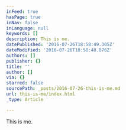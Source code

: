```yaml
---
inFeed: true
hasPage: true
inNav: false
inLanguage: null
keywords: []
description: This is me.
datePublished: '2016-07-26T18:58:49.305Z'
dateModified: '2016-07-26T18:58:48.876Z'
authors: []
publisher: {}
title: ''
author: []
via: {}
starred: false
sourcePath: _posts/2016-07-26-this-is-me.md
url: this-is-me/index.html
_type: Article

---
```

This is me.